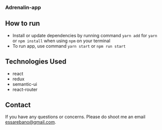 ### Adrenalin-app

## How to run
- Install or update dependencies by running command `yarn add` for `yarn` or `npm install` when using `npm` on your terminal
- To run app, use command `yarn start` or `npm run start`

## Technologies Used
- react
- redux
- semantic-ui
- react-router

## Contact
If you have any questions or concerns. Please do shoot me an email essarebano@gmail.com.
